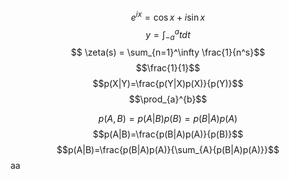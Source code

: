 <script type="text/javascript" async src="https://cdnjs.cloudflare.com/ajax/libs/mathjax/2.7.7/MathJax.js?config=TeX-MML-AM_CHTML">
</script>
<script type="text/x-mathjax-config">
 MathJax.Hub.Config({
 tex2jax: {
 inlineMath: [['$', '$'] ],
 displayMath: [ ['$$','$$'], ["\\[","\\]"] ]
 }
 });
</script>
$$ e^{i x} = \cos{x} + i \sin{x} $$
$$y=\int_{-a}^{a}{tdt}$$
$$ \zeta(s) = \sum_{n=1}^\infty \frac{1}{n^s}$$
$$\frac{1}{1}$$
$$p(X|Y)=\frac{p(Y|X)p(X)}{p(Y)}$$
$$\prod_{a}^{b}$$

$$p(A,B)=p(A|B)p(B)=p(B|A)p(A)$$
$$p(A|B)=\frac{p(B|A)p(A)}{p(B)}$$
$$p(A|B)=\frac{p(B|A)p(A)}{\sum_{A}{p(B|A)p(A)}}$$
aa